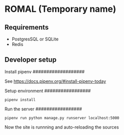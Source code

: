 ROMAL (Temporary name)
======================

Requirements
------------

- PostgresSQL or SQLite
- Redis

Developer setup
---------------

Install pipenv
###################

See https://docs.pipenv.org/#install-pipenv-today

Setup environment
#################

    pipenv install


Run the server
#################

    pipenv run python manage.py runserver localhost:5000

Now the site is runnning and auto-reloading the sources